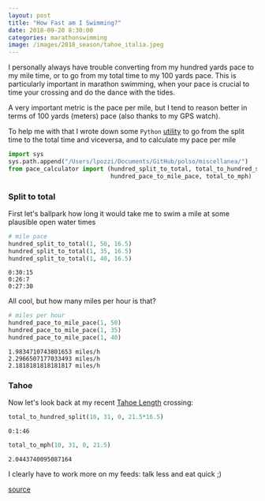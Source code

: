 ```yaml
---
layout: post
title: "How Fast am I Swimming?"
date: 2018-09-20 8:30:00
categories: marathonswimming
image: /images/2018_season/tahoe_italia.jpeg
---
```

I personally always have trouble converting from my hundred yards pace to my mile time, or to go from my total time to my 100 yards pace. This is particularly important in marathon swimming, when your pace is crucial to time your crossing and do the dance with the tides.

A very important metric is the pace per mile, but I tend to reason better in terms of 100 yards (meters) pace (also thanks to my GPS watch).

To help me with that I wrote down some `Python` [utility](https://github.com/mrpozzi/polso/blob/master/miscellanea/pace_calculator.py) to go from the split time to the total time and viceversa, and to calculate my pace per mile


```python
import sys
sys.path.append("/Users/lpozzi/Documents/GitHub/polso/miscellanea/")
from pace_calculator import (hundred_split_to_total, total_to_hundred_split, 
                             hundred_pace_to_mile_pace, total_to_mph)
```

### Split to total

First let's ballpark how long it would take me to swim a mile at some plausible open water times


```python
# mile pace
hundred_split_to_total(1, 50, 16.5)
hundred_split_to_total(1, 35, 16.5)
hundred_split_to_total(1, 40, 16.5)
```

    0:30:15
    0:26:7
    0:27:30


All cool, but how many miles per hour is that?


```python
# miles per hour
hundred_pace_to_mile_pace(1, 50)
hundred_pace_to_mile_pace(1, 35)
hundred_pace_to_mile_pace(1, 40)
```

    1.9834710743801653 miles/h
    2.2966507177033493 miles/h
    2.1818181818181817 miles/h


### Tahoe

Now let's look back at my recent [Tahoe Length](https://db.marathonswimmers.org/events/lake-tahoe/) crossing:


```python
total_to_hundred_split(10, 31, 0, 21.5*16.5)
```

    0:1:46



```python
total_to_mph(10, 31, 0, 21.5)
```

    2.0443740095087164


I clearly have to work more on my feeds: talk less and eat quick ;)

[source](https://github.com/mrpozzi/mrpozzi.github.io/blob/master/notebooks/HowFastAmIGoing.ipynb)
